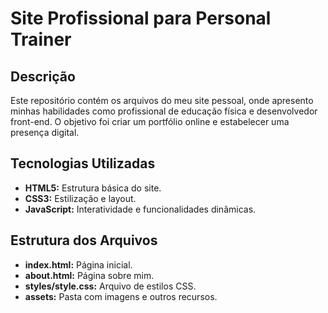 # Site Profissional para Personal Trainer

## Descrição
Este repositório contém os arquivos do meu site pessoal, onde apresento minhas habilidades como profissional de educação física e desenvolvedor front-end. O objetivo foi criar um portfólio online e estabelecer uma presença digital.

## Tecnologias Utilizadas
* **HTML5:** Estrutura básica do site.
* **CSS3:** Estilização e layout.
* **JavaScript:** Interatividade e funcionalidades dinâmicas.

## Estrutura dos Arquivos
* **index.html:** Página inicial.
* **about.html:** Página sobre mim.
* **styles/style.css:** Arquivo de estilos CSS.
* **assets:** Pasta com imagens e outros recursos.
